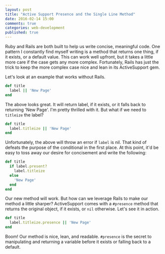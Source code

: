 ```yaml
---
layout: post
title: "Active Support Presence and the Single Line Method"
date: 2016-02-14 15:00
comments: true
categories: web-development
published: true
---
```

Ruby and Rails are both built to help us write concise, meaningful code. One pattern I constantly find myself writing is a method that returns one thing, if it exists, or a default value. This can work well upfront, but it takes a little more care if the case gets any more complex. Fortunately, Rails has just the trick to keep the more complex case nice and lean in its ActiveSupport gem.

<!-- more -->

Let's look at an example that works without Rails.

``` ruby
def title
  label || 'New Page'
end
```

The above looks great. It will return label, if it exists, or it falls back to returning 'New Page'. I'm pretty thrilled with it. But what if we need to `titleize` the label?

``` ruby
def title
  label.titleize || 'New Page'
end
```

Unfortunately, the above will throw an error if `label` is nil. That kind of defeats the purpose of the conditional in the first place. At this point, it'd be easy to toss away our desire for concisement and write the following:

``` ruby
def title
  if label.present?
    label.titleize
  else
    'New Page'
  end
end
```

Our new method will work. But how can we leverage Rails to make our method a little sharper? ActiveSupport comes with a `#presence` method that returns the original object, if it exists, or `nil` otherwise. Let's see it in action.

``` ruby
def title
  label.titleize.presence || 'New Page'
end
```

Boom! Our method is nice, lean, and readable. `#presence` is the secret to manipulating and returning a variable before it exists or falling back to a default.
